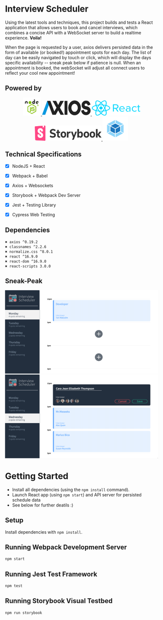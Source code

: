 
# Interview Scheduler 

Using the latest tools and techniques, this project builds and tests a React application that allows users to book and cancel interviews, which combines a concise API with a WebSocket server to build a realtime experience.
**Voila!** 

When the page is requested by a user, axios delivers persisted data in the form of available (or booked!) appointment spots for each day. The list of day can be easily navigated by touch or click, which will display the days specific availability -- sneak peak below if patience is null. When an appointment is booked, the webSocket will adjust all connect users to reflect your cool new appointment! 

## Powered by

<p align="center">
  <a href="https://github.com/othneildrew/Best-README-Template">
    <img src="https://github.com/kabica/scheduler/blob/master/img/node.png?raw=true" alt="Logo" width="60" height="60">
    <img src="https://github.com/kabica/scheduler/blob/master/img/axis.png?raw=true" alt="Logo" width="160" height="50">
    <img src="https://github.com/kabica/scheduler/blob/master/img/reactL.png?raw=true" alt="Logo" width="160" height="50">
    <img src="https://github.com/kabica/scheduler/blob/master/img/storybook.png?raw=true" alt="Logo" width="220" height="50">
    <img src="https://github.com/kabica/scheduler/blob/master/img/webpack.png?raw=true" alt="Logo" width="85" height="80">
  </a>
</p>


## Technical Specifications

- [x] NodeJS + React
- [x] Webpack + Babel
- [x] Axios + Websockets
- [x] Storybook + Webpack Dev Server
- [x] Jest + Testing Library 
- [x] Cypress Web Testing




## Dependencies

    ✖️ axios ^0.19.2
    ✖️ classnames ^2.2.6
    ✖️ normalize.css ^8.0.1
    ✖️ react ^16.9.0
    ✖️ react-dom ^16.9.0
    ✖️ react-scripts 3.0.0


## Sneak-Peak
<p align="center">
  <a href="https://github.com/kabica/scheduler">
    <img src="https://github.com/kabica/scheduler/blob/master/img/1.png?raw=true" alt="">
    <img src="https://github.com/kabica/scheduler/blob/master/img/2.png?raw=true" alt="">
  
  </a>
</p>


# Getting Started

- Install all dependencies (using the `npm install` command).
- Launch React app (using `npm start`) and API server for persisted schedule data
- See below for further deatils :) 


## Setup

Install dependencies with `npm install`.

## Running Webpack Development Server

```sh
npm start
```

## Running Jest Test Framework

```sh
npm test
```

## Running Storybook Visual Testbed

```sh
npm run storybook
```
